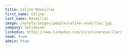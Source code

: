 ```yaml
---
title: Céline Réveillac
first_name: Céline
last_name: Réveillac
image: /assets/images/people/celine-reveillac.jpg
company: Solidacom
linkedin: https://www.linkedin.com/in/celinereveillac/
team: true
admin: true
---
```

